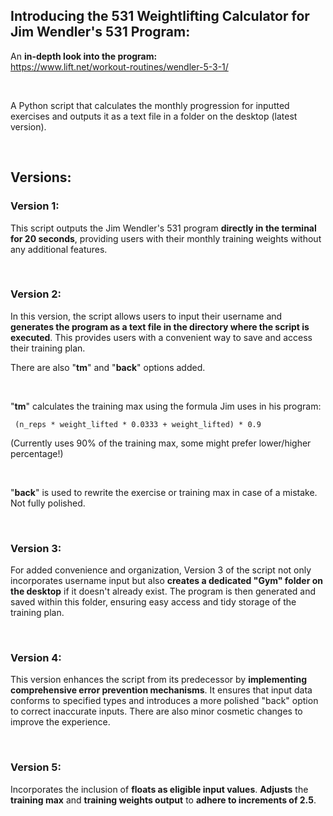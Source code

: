 ## Introducing the **531 Weightlifting Calculator** for **Jim Wendler's 531 Program**: <br>

 An **in-depth look into the program:** 
 <br>
https://www.lift.net/workout-routines/wendler-5-3-1/

<br>

A Python script that calculates the monthly progression for inputted exercises and outputs it as a text file in a folder on the desktop (latest version).

<br>

## **Versions:**

### **Version 1:**

This script outputs the Jim Wendler's 531 program **directly in the terminal for 20 seconds**, providing users with their monthly training weights without any additional features.

<br>

### **Version 2:**

In this version, the script allows users to input their username and **generates the program as a text file in the directory where the script is executed**. This provides users with a convenient way to save and access their training plan. 

There are also "**tm**" and "**back**" options added.

<br>

"**tm**" calculates the training max using the formula Jim uses in his program: 

     (n_reps * weight_lifted * 0.0333 + weight_lifted) * 0.9 

(Currently uses 90% of the training max, some might prefer lower/higher percentage!)

<br>

"**back**" is used to rewrite the exercise or training max in case of a mistake. Not fully polished.

<br>

### **Version 3:**

For added convenience and organization, Version 3 of the script not only incorporates username input but also **creates a dedicated "Gym" folder on the desktop** if it doesn't already exist. The program is then generated and saved within this folder, ensuring easy access and tidy storage of the training plan.

<br>

### **Version 4:** 

This version enhances the script from its predecessor by **implementing comprehensive error prevention mechanisms**. It ensures that input data conforms to specified types and introduces a more polished "back" option to correct inaccurate inputs. There are also minor cosmetic changes to improve the experience.

<br>

### **Version 5:** 

Incorporates the inclusion of **floats as eligible input values**. **Adjusts** the **training max** and **training weights output** to **adhere to increments of 2.5**.
